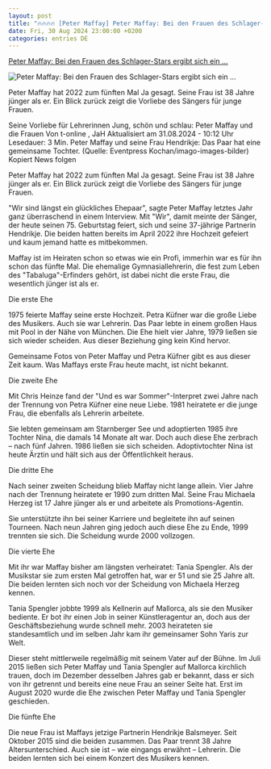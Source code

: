 ```yaml
---
layout: post
title: "🔥🔥🔥🔥 [Peter Maffay] Peter Maffay: Bei den Frauen des Schlager-Stars ergibt sich ein ..."
date: Fri, 30 Aug 2024 23:00:00 +0200
categories: entries DE
---
```

[Peter Maffay: Bei den Frauen des Schlager-Stars ergibt sich ein ...](https://www.t-online.de/unterhaltung/stars/id_100241002/peter-maffay-bei-den-frauen-des-schlager-stars-ergibt-sich-ein-muster.html)

![Peter Maffay: Bei den Frauen des Schlager-Stars ergibt sich ein ...](https://images.t-online.de/2024/08/YDSDU5PLKedX/630x165:1790x1007/fit-in/1200x0/peter-maffay-und-seine-frau-hendrikje-das-paar-hat-eine-gemeinsame-tochter.jpg)

Peter Maffay hat 2022 zum fünften Mal Ja gesagt. Seine Frau ist 38 Jahre jünger als er. Ein Blick zurück zeigt die Vorliebe des Sängers für junge Frauen.

Seine Vorliebe für Lehrerinnen Jung, schön und schlau: Peter Maffay und die Frauen Von t-online , JaH Aktualisiert am 31.08.2024 - 10:12 Uhr Lesedauer: 3 Min. Peter Maffay und seine Frau Hendrikje: Das Paar hat eine gemeinsame Tochter. (Quelle: Eventpress Kochan/imago-images-bilder) Kopiert News folgen

Peter Maffay hat 2022 zum fünften Mal Ja gesagt. Seine Frau ist 38 Jahre jünger als er. Ein Blick zurück zeigt die Vorliebe des Sängers für junge Frauen.

"Wir sind längst ein glückliches Ehepaar", sagte Peter Maffay letztes Jahr ganz überraschend in einem Interview. Mit "Wir", damit meinte der Sänger, der heute seinen 75. Geburtstag feiert, sich und seine 37-jährige Partnerin Hendrikje. Die beiden hatten bereits im April 2022 ihre Hochzeit gefeiert und kaum jemand hatte es mitbekommen.

Maffay ist im Heiraten schon so etwas wie ein Profi, immerhin war es für ihn schon das fünfte Mal. Die ehemalige Gymnasiallehrerin, die fest zum Leben des "Tabaluga"-Erfinders gehört, ist dabei nicht die erste Frau, die wesentlich jünger ist als er.

Die erste Ehe

1975 feierte Maffay seine erste Hochzeit. Petra Küfner war die große Liebe des Musikers. Auch sie war Lehrerin. Das Paar lebte in einem großen Haus mit Pool in der Nähe von München. Die Ehe hielt vier Jahre, 1979 ließen sie sich wieder scheiden. Aus dieser Beziehung ging kein Kind hervor.

Gemeinsame Fotos von Peter Maffay und Petra Küfner gibt es aus dieser Zeit kaum. Was Maffays erste Frau heute macht, ist nicht bekannt.

Die zweite Ehe

Mit Chris Heinze fand der "Und es war Sommer"-Interpret zwei Jahre nach der Trennung von Petra Küfner eine neue Liebe. 1981 heiratete er die junge Frau, die ebenfalls als Lehrerin arbeitete.

Sie lebten gemeinsam am Starnberger See und adoptierten 1985 ihre Tochter Nina, die damals 14 Monate alt war. Doch auch diese Ehe zerbrach – nach fünf Jahren. 1986 ließen sie sich scheiden. Adoptivtochter Nina ist heute Ärztin und hält sich aus der Öffentlichkeit heraus.

Die dritte Ehe

Nach seiner zweiten Scheidung blieb Maffay nicht lange allein. Vier Jahre nach der Trennung heiratete er 1990 zum dritten Mal. Seine Frau Michaela Herzeg ist 17 Jahre jünger als er und arbeitete als Promotions-Agentin.

Sie unterstützte ihn bei seiner Karriere und begleitete ihn auf seinen Tourneen. Nach neun Jahren ging jedoch auch diese Ehe zu Ende, 1999 trennten sie sich. Die Scheidung wurde 2000 vollzogen.

Die vierte Ehe

Mit ihr war Maffay bisher am längsten verheiratet: Tania Spengler. Als der Musikstar sie zum ersten Mal getroffen hat, war er 51 und sie 25 Jahre alt. Die beiden lernten sich noch vor der Scheidung von Michaela Herzeg kennen.

Tania Spengler jobbte 1999 als Kellnerin auf Mallorca, als sie den Musiker bediente. Er bot ihr einen Job in seiner Künstleragentur an, doch aus der Geschäftsbeziehung wurde schnell mehr. 2003 heirateten sie standesamtlich und im selben Jahr kam ihr gemeinsamer Sohn Yaris zur Welt.

Dieser steht mittlerweile regelmäßig mit seinem Vater auf der Bühne. Im Juli 2015 ließen sich Peter Maffay und Tania Spengler auf Mallorca kirchlich trauen, doch im Dezember desselben Jahres gab er bekannt, dass er sich von ihr getrennt und bereits eine neue Frau an seiner Seite hat. Erst im August 2020 wurde die Ehe zwischen Peter Maffay und Tania Spengler geschieden.

Die fünfte Ehe

Die neue Frau ist Maffays jetzige Partnerin Hendrikje Balsmeyer. Seit Oktober 2015 sind die beiden zusammen. Das Paar trennt 38 Jahre Altersunterschied. Auch sie ist – wie eingangs erwähnt – Lehrerin. Die beiden lernten sich bei einem Konzert des Musikers kennen.

